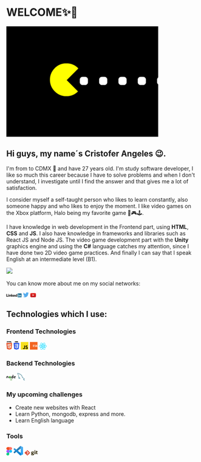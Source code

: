 # WELCOME✨🎉

![PacMan](./img/pac-man.gif)

## Hi guys, my name´s Cristofer Angeles 😉. 

I'm from to CDMX 🌮 and have 27 years old.
I'm study  software developer, I like so much this career because I have to solve problems and when I don't understand, I investigate until I find the answer and that gives me a lot of satisfaction.

I consider myself a self-taught person who likes to learn constantly, also someone happy and who likes to enjoy the moment.
I like video games on the Xbox platform, Halo being my favorite game 👾🎮🕹.

I have knowledge in web development in the Frontend part, using **HTML**, **CSS** and **JS**. I also have knowledge in frameworks and libraries such as React JS and Node JS.
The video game development part with the **Unity** graphics engine and using the **C#** language catches my attention, since I have done two 2D video game practices.
And finally I can say that I speak English at an intermediate level (B1).

![](https://komarev.com/ghpvc/?username=CRIS-117&color=blue)

You can know more about me on my social networks:

<div>
<a href="https://www.linkedin.com/in/" target="_blank"><img src='./img/linkedin.svg' alt='LinkedIn' width="8%"></a>
<a href="https://twitter.com/" target="_blank"><img src='./img/twitter.svg' alt='Twitter' width="3%" title='@Asabeneh'></a>
<a href="https://www.youtube.com/channel/" target="_blank"><img src='./img/youtube.svg' alt='YouTube' width="3%"></a>
</div>


## Technologies which I use:

### Frontend Technologies

<div>
  <img src ="./img/html-5.svg" alt="HTML5 logo" width="3%" title='HTML5'/>
  <img src ="./img/css-3.svg" alt="CSS3 logo" width="3%" title='CSS3'/>
  <img src ="./img/javascript.svg" alt="JavaScript logo" width="4%" title='JavaScript'/>
  <img src ="./img/es6.svg" alt="ES6 logo" width="4%" title='ES6'/>
  <img src ="./img/react.svg" alt="react logo" width="4%" title='React'/>
<div> 

### Backend Technologies

<div>
  <img src ="./img/nodejs.svg" alt="Node logo" width="5%" title='Nodejs'/>
  <img src ="./img/mysql.svg" alt="mysql logo" width="4%" title='MYSQL'/>
</div>

### My upcoming challenges

  - Create new websites with  React
  - Learn Python, mongodb, express and more.
  - Learn English language
  
### Tools

<div>
  <img src ="./img/figma.svg" alt="Figma logo" width="3%" title='Figma'/>
  <img src ="./img/visual-studio-code.svg" alt="VS Code logo" width="5%" title='Visual Studio Code'/>
  <img src ="./img/git.svg" alt="Git logo" width="7%" title='Git'/>
</div>





